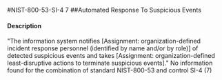#NIST-800-53-SI-4 7
##Automated Response To Suspicious Events
#### Description
"The information system notifies [Assignment: organization-defined incident response personnel (identified by name and/or by role)] of detected suspicious events and takes [Assignment: organization-defined least-disruptive actions to terminate suspicious events]."
No information found for the combination of standard NIST-800-53 and control SI-4 (7)
